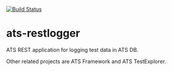 [![Build Status](https://travis-ci.org/Axway/ats-restlogger.svg?branch=master)](https://travis-ci.org/Axway/ats-restlogger)

# ats-restlogger
ATS REST application for logging test data in ATS DB.

Other related projects are ATS Framework and ATS TestExplorer.
